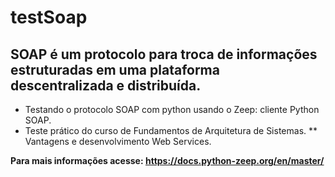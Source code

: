# testSoap
## SOAP é um protocolo para troca de informações estruturadas em uma plataforma descentralizada e distribuída.
- Testando o protocolo SOAP com python usando o Zeep: cliente Python SOAP.
- Teste prático do curso de Fundamentos de Arquitetura de Sistemas.
** Vantagens e desenvolvimento Web Services.

<b> Para mais informações acesse: https://docs.python-zeep.org/en/master/
